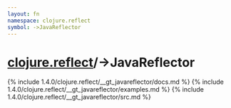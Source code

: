 ```yaml
---
layout: fn
namespace: clojure.reflect
symbol: ->JavaReflector
---
```


# [clojure.reflect](../)/->JavaReflector

{% include 1.4.0/clojure.reflect/__gt_javareflector/docs.md %}
{% include 1.4.0/clojure.reflect/__gt_javareflector/examples.md %}
{% include 1.4.0/clojure.reflect/__gt_javareflector/src.md %}

